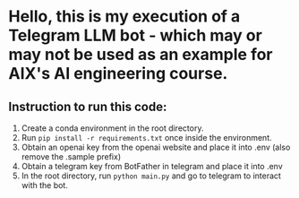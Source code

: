 # Hello, this is my execution of a Telegram LLM bot - which may or may not be used as an example for AIX's AI engineering course.

## Instruction to run this code:
1. Create a conda environment in the root directory.
2. Run `pip install -r requirements.txt` once inside the environment.
3. Obtain an openai key from the openai website and place it into .env (also remove the .sample prefix)
4. Obtain a telegram key from BotFather in telegram and place it into .env
5. In the root directory, run `python main.py` and go to telegram to interact with the bot.

